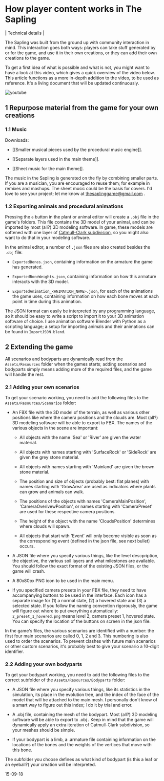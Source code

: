 How player content works in The Sapling
=======================================

| Technical details |

The Sapling was built from the ground up with community interaction in mind. This interaction goes both ways: players can take stuff generated by or for the game, and use it in their own creations, or they can add their own creations to the game. 

To get a first idea of what is possible and what is not, you might want to have a look at this video, which gives a quick overview of the video below. This article functions as a more in-depth addition to the video, to be used as reference. It's a living document that will be updated continuously.

![youtube](code)


1 Repurpose material from the game for your own creations
---------------------------------------------------------

### 1.1 Music

Downloads:

* [[Smaller musical pieces used by the procedural music engine]].

* [[Separate layers used in the main theme]].

* [[Sheet music for the main theme]].

The music in the Sapling is generated on the fly by combining smaller parts. If you are a musician, you are encouraged to reuse them; for example in remixes and mashups. The sheet music could be the basis for covers. I'd love to see your project; let me know at thesaplinggame@gmail.com .

### 1.2 Exporting animals and procedural animations

Pressing the `e` button in the plant or animal editor will create a `.obj` file in the game's folders. This file contains the 3D model of your animal, and can be imported by most (all?) 3D modeling software. In game, these models are softened with one layer of [Catmull-Clark subdivision](https://en.wikipedia.org/wiki/Catmull%E2%80%93Clark_subdivision_surface), so you might also want to do that in your modeling software.

In the animal editor, a number of `.json` files are also created besides the `.obj` file:

* `ExportedBones.json`, containing information on the armature the game has generated.

* `ExportedBoneWeights.json`, containing information on how this armature interacts with the 3D model.

* `ExportedAnimation_<ANIMATION_NAME>.json`, for each of the animations the game uses, containing information on how each bone moves at each point in time during this animation.

The JSON format can easily be interpreted by any programming language, so it should be easy to write a script to import it to your 3D animation software of choice. I use animation software Blender with Python as a scripting language; a setup for importing animals and their animations can be found in `ImportJSON.blend`.

2 Extending the game
--------------------

All scenarios and bodyparts are dynamically read from the `Assets/Resources` folder when the games starts; adding scenarios and bodyparts simply means adding more of the required files, and the game will handle the rest.

### 2.1 Adding your own scenarios

To get your scenario working, you need to add the following files to the `Assets/Resources/Scenarios` folder:

* An FBX file with the 3D model of the terrain, as well as various other positions like where the camera positions and the clouds are. Most (all?) 3D modeling software will be able to export to FBX. The names of the various objects in the scene are important:
    
    * All objects with the name 'Sea' or 'River' are given the water material.
    
    * All objects with names starting with 'SurfaceRock' or 'SideRock' are given the grey stone material.
    
    * All objects with names starting with 'Mainland' are given the brown stone material.
    
    * The position and size of objects (probably best: flat planes) with names starting with 'GrowArea' are used as indicators where plants can grow and animals can walk.
    
    * The positions of the objects with names 'CameraMainPosition', 'CameraOverivewPosition', or names starting with 'CameraPreset' are used for these respective camera positions.
    
    * The height of the object with the name 'CloudsPosition' determines where clouds will spawn.
    
    * All objects that start with 'Event<INTEGER>' will only become visible as soon as the corresponding event (defined in the json file, see next bullet) occurs.

* A JSON file where you specify various things, like the level descpription, the objective, the various soil layers and what milestones are available. You should follow the exact format of the existing JSON files, or the game will crash.

* A 80x80px PNG icon to be used in the main menu.

* If you specified camera presets in your FBX file, they need to have accompanying buttons to be used in the interface. Each icon has a separate image for (1) a normal state, (2) a hovered state and (3) a selected state. If you follow the naming convention rigorously, the game will figure out where to put everything automatically: `2_preset_1_hovered.png` means level 2, camera preset 1, hovered state. You can specify the location of the buttons on screen in the json file.

In the game's files, the various scenarios are identified with a number: the first four main scenarios are called 0, 1, 2 and 3. This numbering is also used to order the scenarios. To prevent clashes with future main scenarios or other custom scenarios, it's probably best to give your scenario a 10-digit identifier.

### 2.2 Adding your own bodyparts

To get your bodypart working, you need to add the following files to the correct subfolder of the `Assets/Resources/Bodyparts` folder:

* A JSON file where you specify various things, like its statistics in the simulation, its place in the evolution tree, and the index of the face of the model that will be attached to the main mesh. I personally don't know of a smart way to figure out this index; I do it by trial and error.

* A .obj file, containing the mesh of the bodypart. Most (all?) 3D modeling software will be able to export to .obj . Keep in mind that the game will dynamically apply an extra iteration of Catmull-Clark subdivision, so your meshes should be simple.

* If your bodypart is a limb, a .armature file containing information on the locations of the bones and the weights of the vertices that move with this bone.

The subfolder you choose defines as what kind of bodypart (is this a leaf or an eyeball?) your creation will be interpreted.


15-09-18
